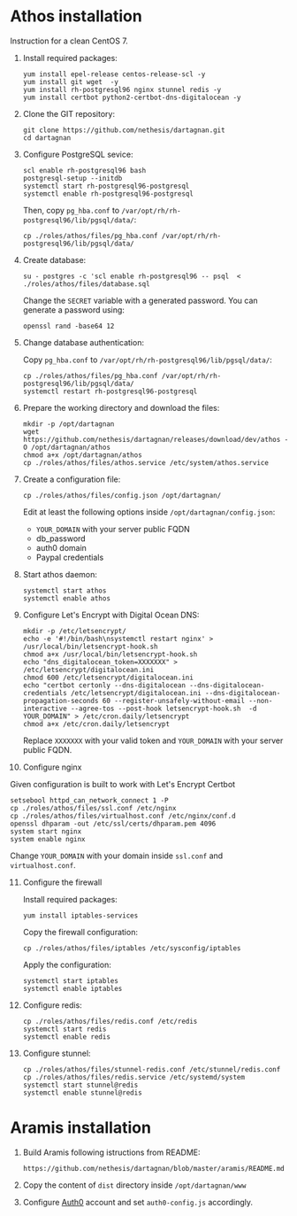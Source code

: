 # Athos installation

Instruction for a clean CentOS 7.


1. Install required packages:

   ```
   yum install epel-release centos-release-scl -y
   yum install git wget  -y
   yum install rh-postgresql96 nginx stunnel redis -y
   yum install certbot python2-certbot-dns-digitalocean -y
   ```

2. Clone the GIT repository:

   ```
   git clone https://github.com/nethesis/dartagnan.git
   cd dartagnan
   ```

3. Configure PostgreSQL sevice:

   ```
   scl enable rh-postgresql96 bash
   postgresql-setup --initdb
   systemctl start rh-postgresql96-postgresql
   systemctl enable rh-postgresql96-postgresql
   ```

   Then, copy `pg_hba.conf` to `/var/opt/rh/rh-postgresql96/lib/pgsql/data/`:

   ```
   cp ./roles/athos/files/pg_hba.conf /var/opt/rh/rh-postgresql96/lib/pgsql/data/
   ```

4. Create database:

   ```
   su - postgres -c 'scl enable rh-postgresql96 -- psql  < ./roles/athos/files/database.sql
   ```

   Change the `SECRET` variable with a generated password.
   You can generate a password using:
   ```
   openssl rand -base64 12
   ```

5. Change database authentication:

   Copy `pg_hba.conf` to `/var/opt/rh/rh-postgresql96/lib/pgsql/data/`:

   ```
   cp ./roles/athos/files/pg_hba.conf /var/opt/rh/rh-postgresql96/lib/pgsql/data/
   systemctl restart rh-postgresql96-postgresql
   ```

6. Prepare the working directory and download the files:

   ```
   mkdir -p /opt/dartagnan
   wget https://github.com/nethesis/dartagnan/releases/download/dev/athos -O /opt/dartagnan/athos
   chmod a+x /opt/dartagnan/athos
   cp ./roles/athos/files/athos.service /etc/system/athos.service
   ```

7. Create a configuration file:

   ```
   cp ./roles/athos/files/config.json /opt/dartagnan/
   
   ```

   Edit at least the following options inside `/opt/dartagnan/config.json`:

   - `YOUR_DOMAIN` with your server public FQDN
   - db_password
   - auth0 domain
   - Paypal credentials

8. Start athos daemon:

   ```
   systemctl start athos
   systemctl enable athos
   ```

9. Configure Let's Encrypt with Digital Ocean DNS:

   ```
   mkdir -p /etc/letsencrypt/
   echo -e '#!/bin/bash\nsystemctl restart nginx' > /usr/local/bin/letsencrypt-hook.sh
   chmod a+x /usr/local/bin/letsencrypt-hook.sh
   echo "dns_digitalocean_token=XXXXXXX" > /etc/letsencrypt/digitalocean.ini
   chmod 600 /etc/letsencrypt/digitalocean.ini
   echo "certbot certonly --dns-digitalocean --dns-digitalocean-credentials /etc/letsencrypt/digitalocean.ini --dns-digitalocean-propagation-seconds 60 --register-unsafely-without-email --non-interactive --agree-tos --post-hook letsencrypt-hook.sh  -d YOUR_DOMAIN" > /etc/cron.daily/letsencrypt
   chmod a+x /etc/cron.daily/letsencrypt
   ```
 
   Replace `XXXXXXX` with your valid token and `YOUR_DOMAIN` with your server public FQDN.

10. Configure nginx

   Given configuration is built to work with Let's Encrypt Certbot

   ```
   setsebool httpd_can_network_connect 1 -P
   cp ./roles/athos/files/ssl.conf /etc/nginx
   cp ./roles/athos/files/virtualhost.conf /etc/nginx/conf.d
   openssl dhparam -out /etc/ssl/certs/dhparam.pem 4096
   system start nginx
   system enable nginx
   ```

   Change `YOUR_DOMAIN` with your domain inside `ssl.conf` and `virtualhost.conf`.

11. Configure the firewall

    Install required packages:
    ```
    yum install iptables-services
    ```

    Copy the firewall configuration:
    ```
    cp ./roles/athos/files/iptables /etc/sysconfig/iptables
    ```

    Apply the configuration:
    ```
    systemctl start iptables
    systemctl enable iptables
    ```

12. Configure redis:

    ```
    cp ./roles/athos/files/redis.conf /etc/redis
    systemctl start redis
    systemctl enable redis
    ```

13. Configure stunnel:

    ```
    cp ./roles/athos/files/stunnel-redis.conf /etc/stunnel/redis.conf
    cp ./roles/athos/files/redis.service /etc/systemd/system
    systemctl start stunnel@redis
    systemctl enable stunnel@redis
    ```

# Aramis installation

1. Build Aramis following istructions from README:
   ```
   https://github.com/nethesis/dartagnan/blob/master/aramis/README.md
   ```

2. Copy the content of `dist` directory inside `/opt/dartagnan/www`

3. Configure [Auth0](https://auth0.com/) account and set `auth0-config.js` accordingly.
